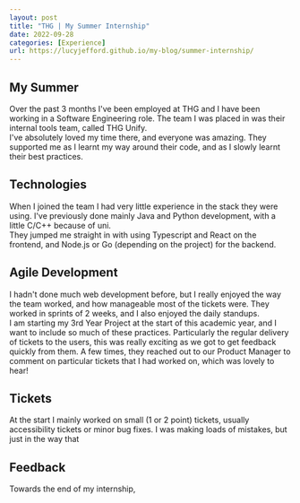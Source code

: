 ```yaml
---
layout: post
title: "THG | My Summer Internship"
date: 2022-09-28
categories: [Experience]
url: https://lucyjefford.github.io/my-blog/summer-internship/
---
```


## My Summer
Over the past 3 months I've been employed at THG and I have been working in a Software Engineering role. The team I was placed in was their internal tools team, called THG Unify.   
I've absolutely loved my time there, and everyone was amazing. They supported me as I learnt my way around their code, and as I slowly learnt their best practices.

## Technologies
When I joined the team I had very little experience in the stack they were using. I've previously done mainly Java and Python development, with a little C/C++ because of uni.  
They jumped me straight in with using Typescript and React on the frontend, and Node.js or Go (depending on the project) for the backend.  

## Agile Development
I hadn't done much web development before, but I really enjoyed the way the team worked, and how manageable most of the tickets were.  They worked in sprints of 2 weeks, and I also enjoyed the daily standups.  
I am starting my 3rd Year Project at the start of this academic year, and I want to include so much of these practices. Particularly the regular delivery of tickets to the users, this was really exciting as we got to get feedback quickly from them. A few times, they reached out to our Product Manager to comment on particular tickets that I had worked on, which was lovely to hear!
  
## Tickets
At the start I mainly worked on small (1 or 2 point) tickets, usually accessibility tickets or minor bug fixes. I was making loads of mistakes, but just in the way that

## Feedback
Towards the end of my internship, 